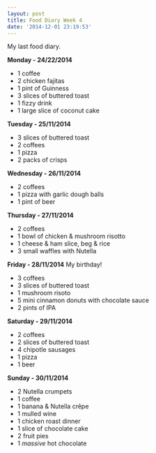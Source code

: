 ```yaml
---
layout: post
title: Food Diary Week 4
date: '2014-12-01 23:19:53'
---
```


My last food diary.

**Monday - 24/22/2014**

* 1 coffee
* 2 chicken fajitas
* 1 pint of Guinness
* 3 slices of buttered toast
* 1 fizzy drink
* 1 large slice of coconut cake

**Tuesday - 25/11/2014**

* 3 slices of buttered toast
* 2 coffees
* 1 pizza
* 2 packs of crisps

**Wednesday - 26/11/2014**

* 2 coffees
* 1 pizza with garlic dough balls
* 1 pint of beer

**Thursday - 27/11/2014**

* 2 coffees
* 1 bowl of chicken & mushroom risotto
* 1 cheese & ham slice, beg & rice
* 3 small waffles with Nutella


**Friday - 28/11/2014** My birthday!

* 3 coffees
* 3 slices of buttered toast
* 1 mushroom risoto
* 5 mini cinnamon donuts with chocolate sauce
* 2 pints of IPA

**Saturday - 29/11/2014**

* 2 coffees
* 2 slices of buttered toast
* 4 chipotle sausages
* 1 pizza
* 1 beer

**Sunday - 30/11/2014**

* 2 Nutella crumpets
* 1 coffee
* 1 banana & Nutella crêpe
* 1 mulled wine
* 1 chicken roast dinner
* 1 slice of chocolate cake
* 2 fruit pies
* 1 _massive_ hot chocolate